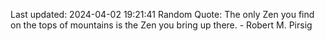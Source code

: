 Last updated: 2024-04-02 19:21:41
Random Quote: The only Zen you find on the tops of mountains is the Zen you bring up there. - Robert M. Pirsig